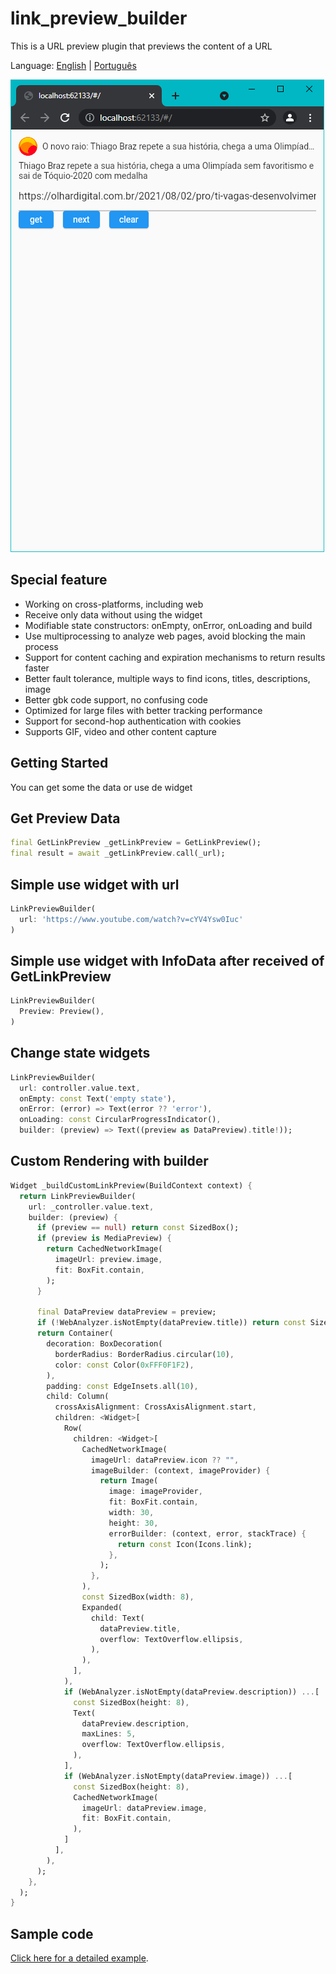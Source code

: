 # link_preview_builder

This is a URL preview plugin that previews the content of a URL

Language: [English](README.md) | [Português](README-PT.md)

![Demo](images/web1.png)

## Special feature

- Working on cross-platforms, including web
- Receive only data without using the widget
- Modifiable state constructors: onEmpty, onError, onLoading and build
- Use multiprocessing to analyze web pages, avoid blocking the main process
- Support for content caching and expiration mechanisms to return results faster
- Better fault tolerance, multiple ways to find icons, titles, descriptions, image
- Better gbk code support, no confusing code
- Optimized for large files with better tracking performance
- Support for second-hop authentication with cookies
- Supports GIF, video and other content capture 

## Getting Started

You can get some the data or use de widget

## Get Preview Data

```dart
final GetLinkPreview _getLinkPreview = GetLinkPreview();
final result = await _getLinkPreview.call(_url);
```

## Simple use widget with url

```dart
LinkPreviewBuilder(
  url: 'https://www.youtube.com/watch?v=cYV4Ysw0Iuc'
)
```

## Simple use widget with InfoData after received of GetLinkPreview

```dart
LinkPreviewBuilder(
  Preview: Preview(),
)
```

## Change state widgets

```dart
LinkPreviewBuilder(
  url: controller.value.text,
  onEmpty: const Text('empty state'),
  onError: (error) => Text(error ?? 'error'),
  onLoading: const CircularProgressIndicator(),
  builder: (preview) => Text((preview as DataPreview).title!));
```

## Custom Rendering with builder 

```dart
Widget _buildCustomLinkPreview(BuildContext context) {
  return LinkPreviewBuilder(
    url: _controller.value.text,
    builder: (preview) {
      if (preview == null) return const SizedBox();
      if (preview is MediaPreview) {
        return CachedNetworkImage(
          imageUrl: preview.image,
          fit: BoxFit.contain,
        );
      }

      final DataPreview dataPreview = preview;
      if (!WebAnalyzer.isNotEmpty(dataPreview.title)) return const SizedBox();
      return Container(
        decoration: BoxDecoration(
          borderRadius: BorderRadius.circular(10),
          color: const Color(0xFFF0F1F2),
        ),
        padding: const EdgeInsets.all(10),
        child: Column(
          crossAxisAlignment: CrossAxisAlignment.start,
          children: <Widget>[
            Row(
              children: <Widget>[
                CachedNetworkImage(
                  imageUrl: dataPreview.icon ?? "",
                  imageBuilder: (context, imageProvider) {
                    return Image(
                      image: imageProvider,
                      fit: BoxFit.contain,
                      width: 30,
                      height: 30,
                      errorBuilder: (context, error, stackTrace) {
                        return const Icon(Icons.link);
                      },
                    );
                  },
                ),
                const SizedBox(width: 8),
                Expanded(
                  child: Text(
                    dataPreview.title,
                    overflow: TextOverflow.ellipsis,
                  ),
                ),
              ],
            ),
            if (WebAnalyzer.isNotEmpty(dataPreview.description)) ...[
              const SizedBox(height: 8),
              Text(
                dataPreview.description,
                maxLines: 5,
                overflow: TextOverflow.ellipsis,
              ),
            ],
            if (WebAnalyzer.isNotEmpty(dataPreview.image)) ...[
              const SizedBox(height: 8),
              CachedNetworkImage(
                imageUrl: dataPreview.image,
                fit: BoxFit.contain,
              ),
            ]
          ],
        ),
      );
    },
  );
}
```

## Sample code

[Click here for a detailed example](example/lib/main.dart).

